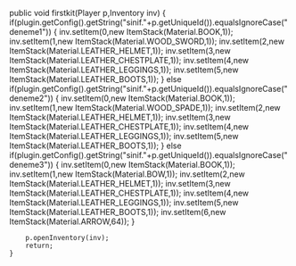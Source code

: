 public void firstkit(Player p,Inventory inv)
	{
		if(plugin.getConfig().getString("sinif."+p.getUniqueId()).equalsIgnoreCase("deneme1"))
		{
			inv.setItem(0,new ItemStack(Material.BOOK,1));
			inv.setItem(1,new ItemStack(Material.WOOD_SWORD,1));
			inv.setItem(2,new ItemStack(Material.LEATHER_HELMET,1));
			inv.setItem(3,new ItemStack(Material.LEATHER_CHESTPLATE,1));
			inv.setItem(4,new ItemStack(Material.LEATHER_LEGGINGS,1));
			inv.setItem(5,new ItemStack(Material.LEATHER_BOOTS,1));
		}
		else if(plugin.getConfig().getString("sinif."+p.getUniqueId()).equalsIgnoreCase("deneme2"))
		{
			inv.setItem(0,new ItemStack(Material.BOOK,1));
			inv.setItem(1,new ItemStack(Material.WOOD_SPADE,1));
			inv.setItem(2,new ItemStack(Material.LEATHER_HELMET,1));
			inv.setItem(3,new ItemStack(Material.LEATHER_CHESTPLATE,1));
			inv.setItem(4,new ItemStack(Material.LEATHER_LEGGINGS,1));
			inv.setItem(5,new ItemStack(Material.LEATHER_BOOTS,1));
		}
		else if(plugin.getConfig().getString("sinif."+p.getUniqueId()).equalsIgnoreCase("deneme3"))
		{
			inv.setItem(0,new ItemStack(Material.BOOK,1));
			inv.setItem(1,new ItemStack(Material.BOW,1));
			inv.setItem(2,new ItemStack(Material.LEATHER_HELMET,1));
			inv.setItem(3,new ItemStack(Material.LEATHER_CHESTPLATE,1));
			inv.setItem(4,new ItemStack(Material.LEATHER_LEGGINGS,1));
			inv.setItem(5,new ItemStack(Material.LEATHER_BOOTS,1));
			inv.setItem(6,new ItemStack(Material.ARROW,64));
		}
		
		
		
		p.openInventory(inv);
		return;
	}

